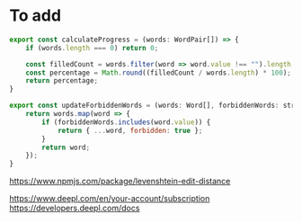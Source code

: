 # To add
```js
export const calculateProgress = (words: WordPair[]) => {
    if (words.length === 0) return 0;

    const filledCount = words.filter(word => word.value !== "").length;
    const percentage = Math.round((filledCount / words.length) * 100);
    return percentage;
}
```
```js
export const updateForbiddenWords = (words: Word[], forbiddenWords: string[]) =>{
    return words.map(word => {
        if (forbiddenWords.includes(word.value)) {
            return { ...word, forbidden: true };
        }
        return word;
    });
}
```
https://www.npmjs.com/package/levenshtein-edit-distance

https://www.deepl.com/en/your-account/subscription
https://developers.deepl.com/docs
